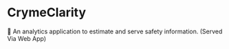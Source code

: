 # CrymeClarity
🚓 An analytics application to estimate and serve safety information. (Served Via Web App)

